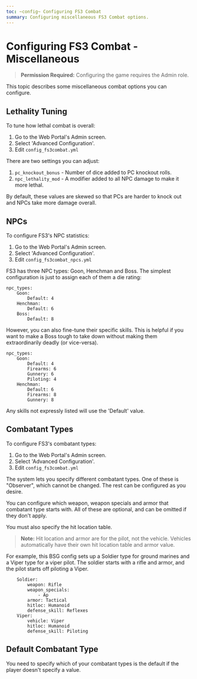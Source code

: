 ```yaml
---
toc: ~config~ Configuring FS3 Combat
summary: Configuring miscellaneous FS3 Combat options.
---
```

# Configuring FS3 Combat - Miscellaneous

> **Permission Required:** Configuring the game requires the Admin role.

This topic describes some miscellaneous combat options you can configure.

## Lethality Tuning

To tune how lethal combat is overall:

1. Go to the Web Portal's Admin screen.
2. Select 'Advanced Configuration'.
3. Edit `config_fs3combat.yml` 

There are two settings you can adjust:

1. `pc_knockout_bonus` - Number of dice added to PC knockout rolls.
2. `npc_lethality_mod` - A modifier added to all NPC damage to make it more lethal.

By default, these values are skewed so that PCs are harder to knock out and NPCs take more damage overall.

## NPCs

To configure FS3's NPC statistics:

1. Go to the Web Portal's Admin screen.
2. Select 'Advanced Configuration'.
3. Edit `config_fs3combat_npcs.yml`

FS3 has three NPC types: Goon, Henchman and Boss.  The simplest configuration is just to assign each of them a die rating:

    npc_types:
        Goon:
            Default: 4
        Henchman:
            Default: 6
        Boss:
            Default: 8

However, you can also fine-tune their specific skills.  This is helpful if you want to make a Boss tough to take down without making them extraordinarily deadly (or vice-versa).

    npc_types:
        Goon:
            Default: 4
            Firearms: 6
            Gunnery: 6
            Piloting: 4
        Henchman:
            Default: 6
            Firearms: 8
            Gunnery: 8

Any skills not expressly listed will use the 'Default' value.

## Combatant Types

To configure FS3's combatant types:

1. Go to the Web Portal's Admin screen.
2. Select 'Advanced Configuration'.
3. Edit `config_fs3combat.yml`

The system lets you specify different combatant types.  One of these is "Observer", which cannot be changed.  The rest can be configured as you desire.

You can configure which weapon, weapon specials and armor that combatant type starts with.  All of these are optional, and can be omitted if they don't apply.  

You must also specify the hit location table.  

> **Note:** Hit location and armor are for the pilot, not the vehicle.  Vehicles automatically have their own hit location table and armor value.

For example, this BSG config sets up a Soldier type for ground marines and a Viper type for a viper pilot.  The soldier starts with a rifle and armor, and the pilot starts off piloting a Viper.

        Soldier:
            weapon: Rifle
            weapon_specials: 
                - Ap
            armor: Tactical
            hitloc: Humanoid
            defense_skill: Reflexes
        Viper:
            vehicle: Viper
            hitloc: Humanoid
            defense_skill: Piloting

## Default Combatant Type

You need to specify which of your combatant types is the default if the player doesn't specify a value.